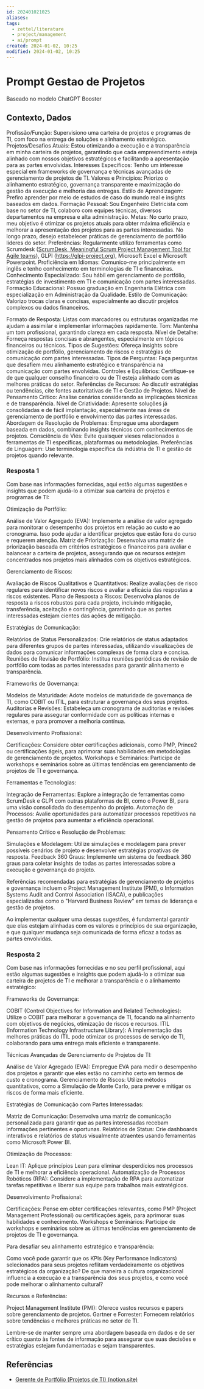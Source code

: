 ```yaml
---
id: 202401021025
aliases: 
tags:
  - zettel/literature
  - project/management
  - ai/prompt
created: 2024-01-02, 10:25
modified: 2024-01-02, 10:25
---
```

# Prompt Gestao de Projetos
<!-- Atomic note -->

Baseado no modelo ChatGPT Booster

## Contexto, Dados

Profissão/Função: Supervisiono uma carteira de projetos e programas de TI, com foco na entrega de soluções e alinhamento estratégico.
Projetos/Desafios Atuais: Estou otimizando a execução e a transparência em minha carteira de projetos, garantindo que cada empreendimento esteja alinhado com nossos objetivos estratégicos e facilitando a apresentação para as partes envolvidas.
Interesses Específicos: Tenho um interesse especial em frameworks de governança e técnicas avançadas de gerenciamento de projetos de TI.
Valores e Princípios: Priorizo o alinhamento estratégico, governança transparente e maximização do gestão da execução e melhoria das entregas.
Estilo de Aprendizagem: Prefiro aprender por meio de estudos de caso do mundo real e insights baseados em dados. 
Formação Pessoal: Sou Engenheiro Eletricista com base no setor de TI, colaboro com equipes técnicas, diversos departamentos na empresa e alta administração.
Metas: No curto prazo, meu objetivo é otimizar os projetos atuais para obter máxima eficiência e melhorar a apresentação dos projetos para as partes interessadas. No longo prazo, desejo estabelecer práticas de gerenciamento de portfólio líderes do setor.
Preferências: Regularmente utilizo ferramentas como Scrumdesk ([ScrumDesk, Meaningful Scrum Project Management Tool for Agile teams](https://www.scrumdesk.com/)), GLPI (https://glpi-project.org), Microsoft Excel e Microsoft Powerpoint.
Proficiência em Idiomas: Comunico-me principalmente em inglês e tenho conhecimento em terminologias de TI e financeiras.
Conhecimento Especializado: Sou hábil em gerenciamento de portfólio, estratégias de investimento em TI e comunicação com partes interessadas. Formação Educacional: Possuo graduação em Engenharia Elétrica com especialização em Administração da Qualidade.
Estilo de Comunicação: Valorizo trocas claras e concisas, especialmente ao discutir projetos complexos ou dados financeiros.

Formato de Resposta: Listas com marcadores ou estruturas organizadas me ajudam a assimilar e implementar informações rapidamente. 
Tom: Mantenha um tom profissional, garantindo clareza em cada resposta.
Nível de Detalhe: Forneça respostas concisas e abrangentes, especialmente em tópicos financeiros ou técnicos.
Tipos de Sugestões: Ofereça insights sobre otimização de portfólio, gerenciamento de riscos e estratégias de comunicação com partes interessadas.
Tipos de Perguntas: Faça perguntas que desafiem meu alinhamento estratégico e transparência na comunicação com partes envolvidas.
Controles e Equilíbrios: Certifique-se de que qualquer conselho financeiro ou de TI esteja alinhado com as melhores práticas do setor.
Referências de Recursos: Ao discutir estratégias ou tendências, cite fontes autoritativas de TI e Gestão de Projetos.
Nível de Pensamento Crítico: Analise cenários considerando as implicações técnicas e de transparência.
Nível de Criatividade: Apresente soluções já consolidadas e de fácil implantação, especialmente nas áreas de gerenciamento de portfólio e envolvimento das partes interessadas.
Abordagem de Resolução de Problemas: Empregue uma abordagem baseada em dados, combinando insights técnicos com conhecimentos de projetos.
Consciência de Viés: Evite quaisquer vieses relacionados a ferramentas de TI específicas, plataformas ou metodologias.
Preferências de Linguagem: Use terminologia específica da indústria de TI e gestão de projetos quando relevante.

### Resposta 1

Com base nas informações fornecidas, aqui estão algumas sugestões e insights que podem ajudá-lo a otimizar sua carteira de projetos e programas de TI:

Otimização de Portfólio:

Análise de Valor Agregado (EVA): Implemente a análise de valor agregado para monitorar o desempenho dos projetos em relação ao custo e ao cronograma. Isso pode ajudar a identificar projetos que estão fora do curso e requerem atenção.
Matriz de Priorização: Desenvolva uma matriz de priorização baseada em critérios estratégicos e financeiros para avaliar e balancear a carteira de projetos, assegurando que os recursos estejam concentrados nos projetos mais alinhados com os objetivos estratégicos.

Gerenciamento de Riscos:

Avaliação de Riscos Qualitativos e Quantitativos: Realize avaliações de risco regulares para identificar novos riscos e avaliar a eficácia das respostas a riscos existentes.
Plano de Resposta a Riscos: Desenvolva planos de resposta a riscos robustos para cada projeto, incluindo mitigação, transferência, aceitação e contingência, garantindo que as partes interessadas estejam cientes das ações de mitigação.

Estratégias de Comunicação:

Relatórios de Status Personalizados: Crie relatórios de status adaptados para diferentes grupos de partes interessadas, utilizando visualizações de dados para comunicar informações complexas de forma clara e concisa.
Reuniões de Revisão de Portfólio: Institua reuniões periódicas de revisão de portfólio com todas as partes interessadas para garantir alinhamento e transparência.

Frameworks de Governança:

Modelos de Maturidade: Adote modelos de maturidade de governança de TI, como COBIT ou ITIL, para estruturar a governança dos seus projetos.
Auditorias e Revisões: Estabeleça um cronograma de auditorias e revisões regulares para assegurar conformidade com as políticas internas e externas, e para promover a melhoria contínua.

Desenvolvimento Profissional:

Certificações: Considere obter certificações adicionais, como PMP, Prince2 ou certificações ágeis, para aprimorar suas habilidades em metodologias de gerenciamento de projetos.
Workshops e Seminários: Participe de workshops e seminários sobre as últimas tendências em gerenciamento de projetos de TI e governança.

Ferramentas e Tecnologias:

Integração de Ferramentas: Explore a integração de ferramentas como ScrumDesk e GLPI com outras plataformas de BI, como o Power BI, para uma visão consolidada do desempenho do projeto.
Automação de Processos: Avalie oportunidades para automatizar processos repetitivos na gestão de projetos para aumentar a eficiência operacional.

Pensamento Crítico e Resolução de Problemas:

Simulações e Modelagem: Utilize simulações e modelagem para prever possíveis cenários de projeto e desenvolver estratégias proativas de resposta.
Feedback 360 Graus: Implemente um sistema de feedback 360 graus para coletar insights de todas as partes interessadas sobre a execução e governança do projeto.

Referências recomendadas para estratégias de gerenciamento de projetos e governança incluem o Project Management Institute (PMI), o Information Systems Audit and Control Association (ISACA), e publicações especializadas como o "Harvard Business Review" em temas de liderança e gestão de projetos.

Ao implementar qualquer uma dessas sugestões, é fundamental garantir que elas estejam alinhadas com os valores e princípios de sua organização, e que qualquer mudança seja comunicada de forma eficaz a todas as partes envolvidas.

### Resposta 2

Com base nas informações fornecidas e no seu perfil profissional, aqui estão algumas sugestões e insights que podem ajudá-lo a otimizar sua carteira de projetos de TI e melhorar a transparência e o alinhamento estratégico:

Frameworks de Governança:

COBIT (Control Objectives for Information and Related Technologies): Utilize o COBIT para melhorar a governança de TI, focando na alinhamento com objetivos de negócios, otimização de riscos e recursos.
ITIL (Information Technology Infrastructure Library): A implementação das melhores práticas do ITIL pode otimizar os processos de serviço de TI, colaborando para uma entrega mais eficiente e transparente.

Técnicas Avançadas de Gerenciamento de Projetos de TI:

Análise de Valor Agregado (EVA): Empregue EVA para medir o desempenho dos projetos e garantir que eles estão no caminho certo em termos de custo e cronograma.
Gerenciamento de Riscos: Utilize métodos quantitativos, como a Simulação de Monte Carlo, para prever e mitigar os riscos de forma mais eficiente.

Estratégias de Comunicação com Partes Interessadas:

Matriz de Comunicação: Desenvolva uma matriz de comunicação personalizada para garantir que as partes interessadas recebam informações pertinentes e oportunas.
Relatórios de Status: Crie dashboards interativos e relatórios de status visualmente atraentes usando ferramentas como Microsoft Power BI.

Otimização de Processos:

Lean IT: Aplique princípios Lean para eliminar desperdícios nos processos de TI e melhorar a eficiência operacional.
Automatização de Processos Robóticos (RPA): Considere a implementação de RPA para automatizar tarefas repetitivas e liberar sua equipe para trabalhos mais estratégicos.

Desenvolvimento Profissional:

Certificações: Pense em obter certificações relevantes, como PMP (Project Management Professional) ou certificações ágeis, para aprimorar suas habilidades e conhecimento.
Workshops e Seminários: Participe de workshops e seminários sobre as últimas tendências em gerenciamento de projetos de TI e governança.

Para desafiar seu alinhamento estratégico e transparência:

Como você pode garantir que os KPIs (Key Performance Indicators) selecionados para seus projetos reflitam verdadeiramente os objetivos estratégicos da organização?
De que maneira a cultura organizacional influencia a execução e a transparência dos seus projetos, e como você pode melhorar o alinhamento cultural?

Recursos e Referências:

Project Management Institute (PMI): Oferece vastos recursos e papers sobre gerenciamento de projetos.
Gartner e Forrester: Fornecem relatórios sobre tendências e melhores práticas no setor de TI.

Lembre-se de manter sempre uma abordagem baseada em dados e de ser crítico quanto às fontes de informação para assegurar que suas decisões e estratégias estejam fundamentadas e sejam transparentes.

## Referências
<!-- Links to pages not referenced in the content -->

- [Gerente de Portfólio (Projetos de TI) (notion.site)](https://mestres.notion.site/Gerente-de-Portf-lio-Projetos-de-TI-7cae331213f74502a38e2596a256098f)
